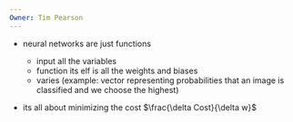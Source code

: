 ```yaml
---
Owner: Tim Pearson
---
```

- neural networks are just functions
    
    - input all the variables
    - function its elf is all the weights and biases
    - varies (example: vector representing probabilities that an image is classified and we choose the highest)
    
      
    
- its all about minimizing the cost
$\frac{\delta Cost}{\delta w}$